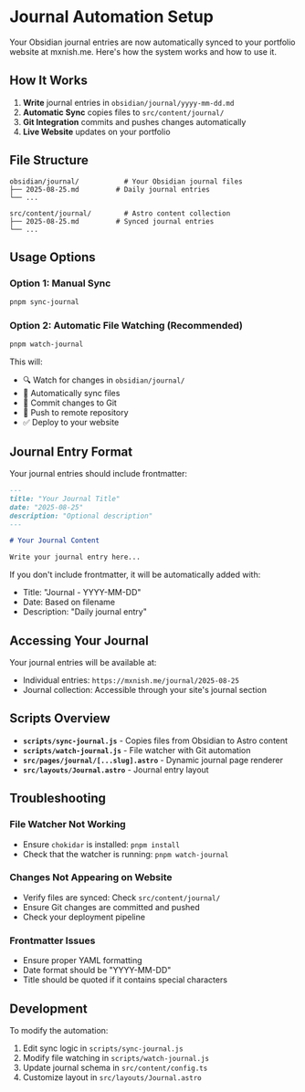 # Journal Automation Setup

Your Obsidian journal entries are now automatically synced to your portfolio website at mxnish.me. Here's how the system works and how to use it.

## How It Works

1. **Write** journal entries in `obsidian/journal/yyyy-mm-dd.md`
2. **Automatic Sync** copies files to `src/content/journal/`
3. **Git Integration** commits and pushes changes automatically
4. **Live Website** updates on your portfolio

## File Structure

```
obsidian/journal/           # Your Obsidian journal files
├── 2025-08-25.md         # Daily journal entries
└── ...

src/content/journal/        # Astro content collection
├── 2025-08-25.md         # Synced journal entries
└── ...
```

## Usage Options

### Option 1: Manual Sync
```bash
pnpm sync-journal
```

### Option 2: Automatic File Watching (Recommended)
```bash
pnpm watch-journal
```

This will:
- 🔍 Watch for changes in `obsidian/journal/`
- 🔄 Automatically sync files
- 💾 Commit changes to Git
- 🚀 Push to remote repository
- ✅ Deploy to your website

## Journal Entry Format

Your journal entries should include frontmatter:

```markdown
---
title: "Your Journal Title"
date: "2025-08-25"
description: "Optional description"
---

# Your Journal Content

Write your journal entry here...
```

If you don't include frontmatter, it will be automatically added with:
- Title: "Journal - YYYY-MM-DD"
- Date: Based on filename
- Description: "Daily journal entry"

## Accessing Your Journal

Your journal entries will be available at:
- Individual entries: `https://mxnish.me/journal/2025-08-25`
- Journal collection: Accessible through your site's journal section

## Scripts Overview

- **`scripts/sync-journal.js`** - Copies files from Obsidian to Astro content
- **`scripts/watch-journal.js`** - File watcher with Git automation
- **`src/pages/journal/[...slug].astro`** - Dynamic journal page renderer
- **`src/layouts/Journal.astro`** - Journal entry layout

## Troubleshooting

### File Watcher Not Working
- Ensure `chokidar` is installed: `pnpm install`
- Check that the watcher is running: `pnpm watch-journal`

### Changes Not Appearing on Website
- Verify files are synced: Check `src/content/journal/`
- Ensure Git changes are committed and pushed
- Check your deployment pipeline

### Frontmatter Issues
- Ensure proper YAML formatting
- Date format should be "YYYY-MM-DD"
- Title should be quoted if it contains special characters

## Development

To modify the automation:
1. Edit sync logic in `scripts/sync-journal.js`
2. Modify file watching in `scripts/watch-journal.js`
3. Update journal schema in `src/content/config.ts`
4. Customize layout in `src/layouts/Journal.astro`
